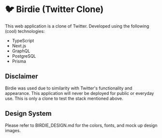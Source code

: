 # 🐦 Birdie (Twitter Clone)

This web application is a clone of Twitter. Developed using the following (cool) technologies:

- TypeScript
- Next.js
- GraphQL
- PostgreSQL
- Prisma

## Disclaimer

Birdie was used due to similarity with Twitter's functionality and appearance. This application will never be deployed for public or everyday use. This is only a clone to test the stack mentioned above.

## Design System

Please refer to BIRDIE_DESIGN.md for the colors, fonts, and mock up design images.
